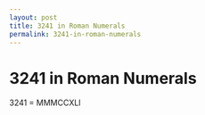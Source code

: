 ```yaml
---
layout: post
title: 3241 in Roman Numerals
permalink: 3241-in-roman-numerals
---
```


# 3241 in Roman Numerals

3241 = MMMCCXLI
